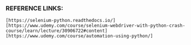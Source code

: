 ### REFERENCE LINKS:
    [https://selenium-python.readthedocs.io/]
    [https://www.udemy.com/course/selenium-webdriver-with-python-crash-course/learn/lecture/30906722#content]
    [https://www.udemy.com/course/automation-using-python/]
    

